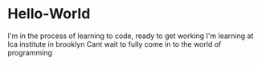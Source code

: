 # Hello-World
I'm in the process of learning to code, ready to get working
I'm learning at Ica institute in brooklyn
Cant wait to fully come in to the world of programming
